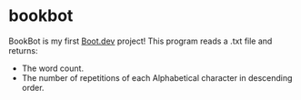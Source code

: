 # bookbot

BookBot is my first [Boot.dev](https://www.boot.dev) project!
This program reads a .txt file and returns:
- The word count.
- The number of repetitions of each Alphabetical character in descending order.
